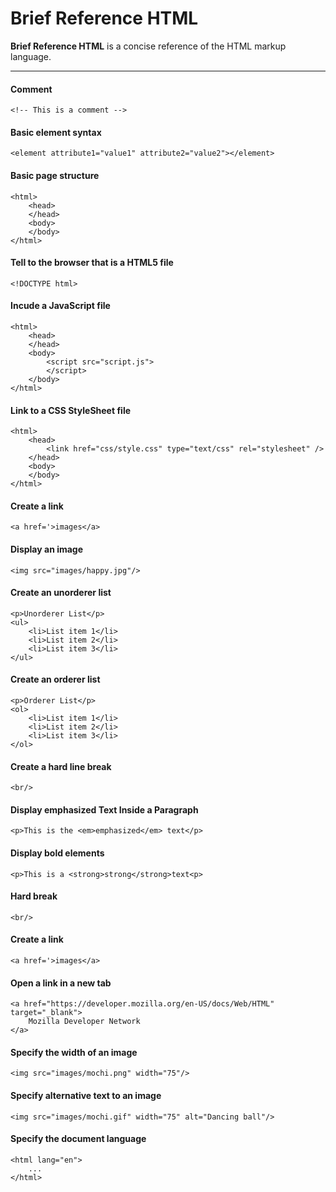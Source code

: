 # Brief Reference HTML

**Brief Reference HTML** is a concise reference of the HTML markup language.

---

#### Comment
```
<!-- This is a comment -->
```

#### Basic element syntax
```
<element attribute1="value1" attribute2="value2"></element>
```

#### Basic page structure
```
<html>
    <head>
    </head>
    <body>
    </body>
</html>
```

#### Tell to the browser that is a HTML5 file
```
<!DOCTYPE html>
```

#### Incude a JavaScript file
```
<html>
    <head>
    </head>
    <body>
        <script src="script.js">
        </script>
    </body>
</html>
```

#### Link to a CSS StyleSheet file
```
<html>
    <head>
        <link href="css/style.css" type="text/css" rel="stylesheet" />
    </head>
    <body>
    </body>
</html>
```

#### Create a link
```
<a href='>images</a>
```

#### Display an image
```
<img src="images/happy.jpg"/>
```

#### Create an unorderer list
```
<p>Unorderer List</p>
<ul>
    <li>List item 1</li>
    <li>List item 2</li>
    <li>List item 3</li>
</ul>
```

#### Create an orderer list
```
<p>Orderer List</p>
<ol>
    <li>List item 1</li>
    <li>List item 2</li>
    <li>List item 3</li>
</ol>
```

#### Create a hard line break
```
<br/>
```

#### Display emphasized Text Inside a Paragraph
```
<p>This is the <em>emphasized</em> text</p>
```

#### Display bold elements
```
<p>This is a <strong>strong</strong>text<p>
```

#### Hard break
```
<br/>
```


#### Create a link
```
<a href='>images</a>
```

#### Open a link in a new tab
```
<a href="https://developer.mozilla.org/en-US/docs/Web/HTML" target="_blank">
	Mozilla Developer Network 
</a>
```

#### Specify the width of an image
```
<img src="images/mochi.png" width="75"/>
```

#### Specify alternative text to an image
```
<img src="images/mochi.gif" width="75" alt="Dancing ball"/>
```

#### Specify the document language
```
<html lang="en">
	...
</html>
```
